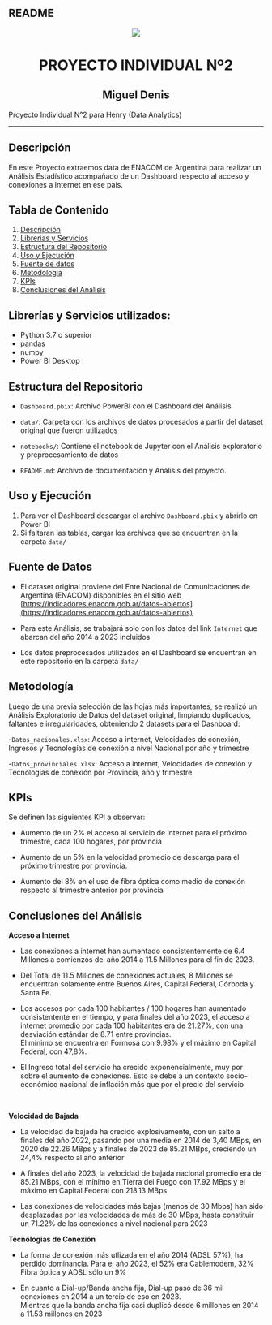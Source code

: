 
## README

<p align=center><img src=https://d31uz8lwfmyn8g.cloudfront.net/Assets/logo-henry-white-lg.png><p>

# <h1 align=center> **PROYECTO INDIVIDUAL Nº2** </h1>

 <h2 align=center>Miguel Denis</h2>




Proyecto Individual N°2 para Henry (Data Analytics) 

<hr>  

## Descripción
En este Proyecto extraemos data de ENACOM de Argentina para realizar un Análisis Estadístico acompañado de un Dashboard respecto al acceso y conexiones a Internet en ese país.

## Tabla de Contenido
1. [Descripción](#descripción)
2. [Librerias y Servicios](#librerías-y-servicios-utilizados)
3. [Estructura del Repositorio](#estructura-del-repositorio)
4. [Uso y Ejecución](#uso-y-ejecución)
5. [Fuente de datos](#fuente-de-datos)
6. [Metodología](#metodología)
7. [KPIs](#kpis)
8. [Conclusiones del Análisis](#conclusiones-del-análisis)



## Librerías y Servicios utilizados:
- Python 3.7 o superior
- pandas
- numpy
- Power BI Desktop


## Estructura del Repositorio

- `Dashboard.pbix`: Archivo PowerBI con el Dashboard del Análisis

- `data/`: Carpeta con los archivos de datos procesados a partir del dataset original que fueron utilizados

- `notebooks/`: Contiene el notebook de Jupyter con el Análisis exploratorio y preprocesamiento de datos

- `README.md`: Archivo de documentación y Análisis del proyecto.


## Uso y Ejecución
1. Para ver el Dashboard descargar el archivo `Dashboard.pbix` y abrirlo en Power BI
2. Si faltaran las tablas, cargar los archivos que se encuentran en la carpeta `data/`



## **Fuente de Datos**

- El dataset original proviene del Ente Nacional de Comunicaciones de Argentina (ENACOM) disponibles en el sitio web [https://indicadores.enacom.gob.ar/datos-abiertos](https://indicadores.enacom.gob.ar/datos-abiertos)

- Para este Análisis, se trabajará solo con los datos del link `Internet` que abarcan del año 2014 a 2023 incluidos

- Los datos preprocesados utilizados en el Dashboard se encuentran en este repositorio en la carpeta `data/`



## Metodología
Luego de una previa selección de las hojas más importantes, se realizó un Análisis Exploratorio de Datos del dataset original, limpiando duplicados, faltantes e irregularidades, obteniendo 2 datasets para el Dashboard:

-`Datos_nacionales.xlsx`: Acceso a internet, Velocidades de conexión, Ingresos y Tecnologías de conexión a nivel Nacional por año y trimestre

-`Datos_provinciales.xlsx`: Acceso a internet, Velocidades de conexión y Tecnologías de conexión por Provincia, año y trimestre

## KPIs

Se definen las siguientes KPI a observar:

- Aumento de un 2% el acceso al servicio de internet para el próximo trimestre, cada 100 hogares, por provincia

- Aumento de un 5% en la velocidad promedio de descarga para el próximo trimestre por provincia.

- Aumento del 8% en el uso de fibra óptica como medio de conexión respecto al trimestre anterior por provincia



## Conclusiones del Análisis

**Acceso a Internet**

- Las conexiones a internet han aumentado consistentemente de 6.4 Millones a comienzos del año 2014 a 11.5 Millones para el fin de 2023.

- Del Total de 11.5 Millones de conexiones actuales, 8 Millones se encuentran solamente entre Buenos Aires, Capital Federal, Córboda y Santa Fe.

- Los accesos por cada 100 habitantes / 100 hogares han aumentado consistentente en el tiempo, y para finales del año 2023, el acceso a internet promedio por cada 100 habitantes era de 21.27%, con una desviación estándar de 8.71 entre provincias. 
<br> El mínimo se encuentra en Formosa con 9.98% y el máximo en Capital Federal, con 47,8%.

- El Ingreso total del servicio ha crecido exponencialmente, muy por sobre el aumento de conexiones. Esto se debe a un contexto socio-económico nacional de inflación más que por el precio del servicio

<br>

**Velocidad de Bajada**

- La velocidad de bajada ha crecido explosivamente, con un salto a finales del año 2022, pasando por una media en 2014 de 3,40 MBps, en 2020 de 22.26 MBps y a finales de 2023 de 85.21 MBps, creciendo un 24,4% respecto al año anterior

- A finales del año 2023, la velocidad de bajada nacional promedio era de 85.21 MBps, con el mínimo en Tierra del Fuego con 17.92 MBps y el máximo en Capital Federal con 218.13 MBps.

- Las conexiones de velocidades más bajas (menos de 30 Mbps) han sido desplazadas por las velocidades de más de 30 MBps, hasta constituir un 71.22% de las conexiones a nivel nacional para 2023

**Tecnologias de Conexión**

- La forma de conexión más utlizada en el año 2014 (ADSL 57%), ha perdido dominancia. Para el año 2023, el 52% era Cablemodem, 32% Fibra óptica y ADSL sólo un 9%

- En cuanto a Dial-up/Banda ancha fija, Dial-up pasó de 36 mil conexiones en 2014 a un tercio de eso en 2023. 
<br> Mientras que la banda ancha fija casi duplicó desde 6 millones en 2014 a 11.53 millones en 2023


